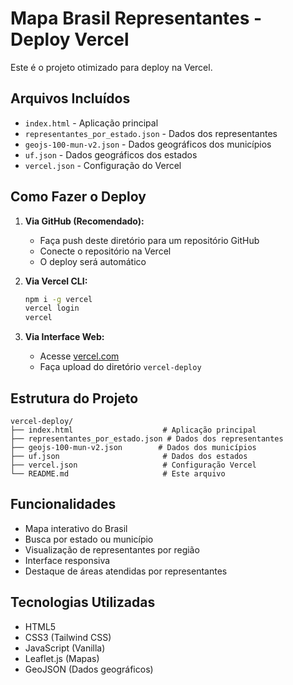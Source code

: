 # Mapa Brasil Representantes - Deploy Vercel

Este é o projeto otimizado para deploy na Vercel.

## Arquivos Incluídos

- `index.html` - Aplicação principal
- `representantes_por_estado.json` - Dados dos representantes
- `geojs-100-mun-v2.json` - Dados geográficos dos municípios
- `uf.json` - Dados geográficos dos estados
- `vercel.json` - Configuração do Vercel

## Como Fazer o Deploy

1. **Via GitHub (Recomendado):**
   - Faça push deste diretório para um repositório GitHub
   - Conecte o repositório na Vercel
   - O deploy será automático

2. **Via Vercel CLI:**
   ```bash
   npm i -g vercel
   vercel login
   vercel
   ```

3. **Via Interface Web:**
   - Acesse [vercel.com](https://vercel.com)
   - Faça upload do diretório `vercel-deploy`

## Estrutura do Projeto

```
vercel-deploy/
├── index.html                    # Aplicação principal
├── representantes_por_estado.json # Dados dos representantes
├── geojs-100-mun-v2.json        # Dados dos municípios
├── uf.json                       # Dados dos estados
├── vercel.json                   # Configuração Vercel
└── README.md                     # Este arquivo
```

## Funcionalidades

- Mapa interativo do Brasil
- Busca por estado ou município
- Visualização de representantes por região
- Interface responsiva
- Destaque de áreas atendidas por representantes

## Tecnologias Utilizadas

- HTML5
- CSS3 (Tailwind CSS)
- JavaScript (Vanilla)
- Leaflet.js (Mapas)
- GeoJSON (Dados geográficos) 